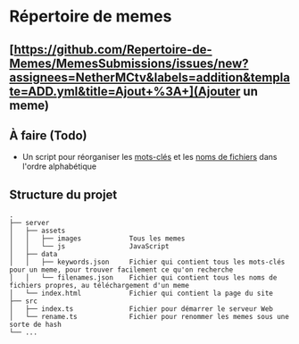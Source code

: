 # Répertoire de memes

## [https://github.com/Repertoire-de-Memes/MemesSubmissions/issues/new?assignees=NetherMCtv&labels=addition&template=ADD.yml&title=Ajout+%3A+](Ajouter un meme)

## À faire (Todo)

* Un script pour réorganiser les [mots-clés](server/data/keywords.json) et les [noms de fichiers](server/data/filenames.json) dans l'ordre alphabétique

## Structure du projet

```
.
├── server
│   ├── assets 
│   │   ├── images            Tous les memes
│   │   └── js                JavaScript
│   ├── data              
│   │   ├── keywords.json     Fichier qui contient tous les mots-clés pour un meme, pour trouver facilement ce qu'on recherche
│   │   └── filenames.json    Fichier qui contient tous les noms de fichiers propres, au téléchargement d'un meme
│   └── index.html            Fichier qui contient la page du site    
├── src
│   ├── index.ts              Fichier pour démarrer le serveur Web
│   └── rename.ts             Fichier pour renommer les memes sous une sorte de hash
└── ...
```
